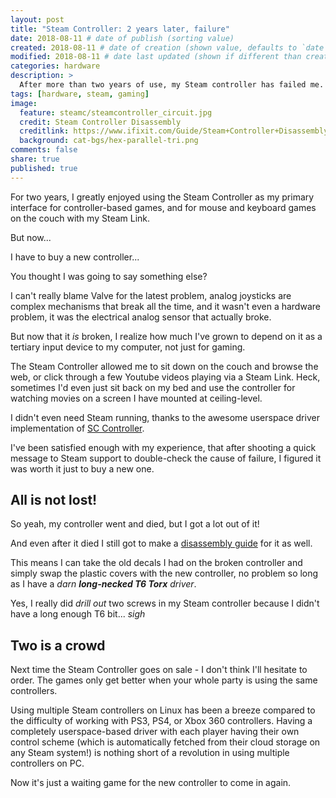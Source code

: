 ```yaml
---
layout: post
title: "Steam Controller: 2 years later, failure"
date: 2018-08-11 # date of publish (sorting value)
created: 2018-08-11 # date of creation (shown value, defaults to `date`)
modified: 2018-08-11 # date last updated (shown if different than created)
categories: hardware
description: >
  After more than two years of use, my Steam controller has failed me.
tags: [hardware, steam, gaming]
image:
  feature: steamc/steamcontroller_circuit.jpg
  credit: Steam Controller Disassembly
  creditlink: https://www.ifixit.com/Guide/Steam+Controller+Disassembly/112123
  background: cat-bgs/hex-parallel-tri.png
comments: false
share: true
published: true
---
```


For two years, I greatly enjoyed using the Steam Controller as my primary interface for controller-based games, and for mouse and keyboard games on the couch with my Steam Link.

But now...


I have to buy a new controller...

You thought I was going to say something else?

I can't really blame Valve for the latest problem, analog joysticks are complex mechanisms that break all the time, and it wasn't even a hardware problem, it was the electrical analog sensor that actually broke.

But now that it *is* broken, I realize how much I've grown to depend on it as a tertiary input device to my computer, not just for gaming.

The Steam Controller allowed me to sit down on the couch and browse the web, or click through a few Youtube videos playing via a Steam Link. Heck, sometimes I'd even just sit back on my bed and use the controller for watching movies on a screen I have mounted at ceiling-level.

I didn't even need Steam running, thanks to the awesome userspace driver implementation of [SC Controller](https://github.com/kozec/sc-controller).

I've been satisfied enough with my experience, that after shooting a quick message to Steam support to double-check the cause of failure, I figured it was worth it just to buy a new one.

## All is not lost!

So yeah, my controller went and died, but I got a lot out of it!

And even after it died I still got to make a [disassembly guide](https://www.ifixit.com/Guide/Steam+Controller+Disassembly/112123) for it as well.

This means I can take the old decals I had on the broken controller and simply swap the plastic covers with the new controller, no problem so long as I have a *darn **long-necked T6 Torx** driver*.

Yes, I really did *drill out* two screws in my Steam controller because I didn't have a long enough T6 bit... *sigh*

## Two is a crowd

Next time the Steam Controller goes on sale - I don't think I'll hesitate to order. The games only get better when your whole party is using the same controllers.

Using multiple Steam controllers on Linux has been a breeze compared to the difficulty of working with PS3, PS4, or Xbox 360 controllers. Having a completely userspace-based driver with each player having their own control scheme (which is automatically fetched from their cloud storage on any Steam system!) is nothing short of a revolution in using multiple controllers on PC.

Now it's just a waiting game for the new controller to come in again.
